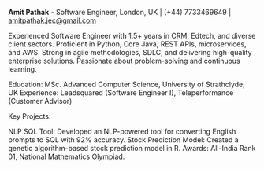 **Amit Pathak** - Software Engineer,
London, UK | (+44) 7733469649 | amitpathak.jec@gmail.com

Experienced Software Engineer with 1.5+ years in CRM, Edtech, and diverse client sectors. Proficient in Python, Core Java, REST APIs, microservices, and AWS. Strong in agile methodologies, SDLC, and delivering high-quality enterprise solutions. Passionate about problem-solving and continuous learning.

Education: MSc. Advanced Computer Science, University of Strathclyde, UK
Experience: Leadsquared (Software Engineer I), Teleperformance (Customer Advisor)

Key Projects:

NLP SQL Tool: Developed an NLP-powered tool for converting English prompts to SQL with 92% accuracy.
Stock Prediction Model: Created a genetic algorithm-based stock prediction model in R.
Awards: All-India Rank 01, National Mathematics Olympiad.
